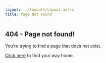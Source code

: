 ```yaml
---
layout: ../layouts/Layout.astro
title: Page Not Found
---
```


## 404 - Page not found!

You're trying to find a page that does not exist.

[Click here](/) to find your way home.

